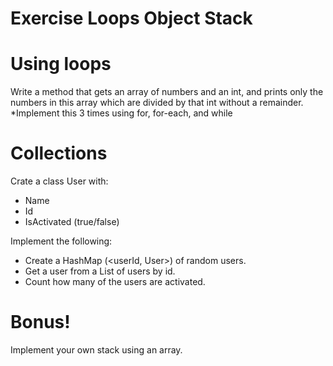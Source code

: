 # Exercise Loops Object Stack

Using loops
=====
Write a method that gets an array of numbers and an int, and prints only the numbers in this array which are divided by that int without a remainder.
*Implement this 3 times using for, for-each, and while

Collections
===
Crate a class User with:

-  Name
- Id
- IsActivated (true/false)

 Implement the following:

- Create a HashMap (<userId, User>) of random users.
- Get a user from a List of users by id.
- Count how many of the users are activated.

Bonus!
====
Implement your own stack using an array.
